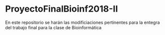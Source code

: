 # ProyectoFinalBioinf2018-II

En este repositorio se harán las modificiaciones pertinentes para la entegra del trabajo final para la clase de Bioinformática
